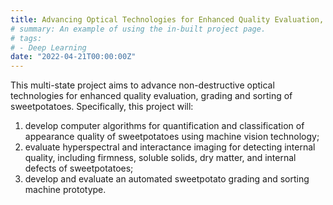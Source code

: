 ```yaml
---
title: Advancing Optical Technologies for Enhanced Quality Evaluation, Grading and Sorting of Sweetpotatoes (2022-2025, USDA-AMS-SCMP, $750,000)
# summary: An example of using the in-built project page.
# tags:
# - Deep Learning
date: "2022-04-21T00:00:00Z"
---
```

This multi-state project aims to advance non-destructive optical technologies for enhanced quality evaluation, grading and sorting of sweetpotatoes. 
Specifically, this project will: 
1) develop computer algorithms for quantification and classification of appearance quality of sweetpotatoes using machine vision technology;
2) evaluate hyperspectral and interactance imaging for detecting internal quality, including firmness, soluble solids, dry matter, and internal defects of sweetpotatoes; 
3) develop and evaluate an automated sweetpotato grading and sorting machine prototype. 
